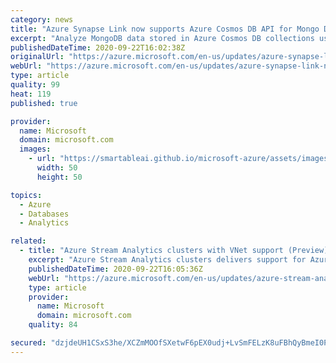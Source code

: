 ```yaml
---
category: news
title: "Azure Synapse Link now supports Azure Cosmos DB API for Mongo DB (Preview)"
excerpt: "Analyze MongoDB data stored in Azure Cosmos DB collections using Azure Synapse Link."
publishedDateTime: 2020-09-22T16:02:38Z
originalUrl: "https://azure.microsoft.com/en-us/updates/azure-synapse-link-now-supports-azure-cosmos-db-api-for-mongo-db-preview/"
webUrl: "https://azure.microsoft.com/en-us/updates/azure-synapse-link-now-supports-azure-cosmos-db-api-for-mongo-db-preview/"
type: article
quality: 99
heat: 119
published: true

provider:
  name: Microsoft
  domain: microsoft.com
  images:
    - url: "https://smartableai.github.io/microsoft-azure/assets/images/organizations/microsoft.com-50x50.jpg"
      width: 50
      height: 50

topics:
  - Azure
  - Databases
  - Analytics

related:
  - title: "Azure Stream Analytics clusters with VNet support (Preview)"
    excerpt: "Azure Stream Analytics clusters delivers support for Azure Virtual Network (VNet) and more predictable performance."
    publishedDateTime: 2020-09-22T16:05:36Z
    webUrl: "https://azure.microsoft.com/en-us/updates/azure-stream-analytics-clusters-with-vnet-support-preview/"
    type: article
    provider:
      name: Microsoft
      domain: microsoft.com
    quality: 84

secured: "dzjdeUH1CSxS3he/XCZmMOOfSXetwF6pEX0udj+LvSmFELzK8uFBhQyBmeI0PdCxep+3I0DfrLxuKZqNyjtFmanCqTFQA9yfpWG6jcSWy1rlnTHeu1uSmA30p+oGWEgxmkPK+MinNzn053zR6wr+dJ8NDX09mGypM/YdG6mKwvea5TEbbU4q16n1nbkhS8Tx1xa7QzBngdrkcnzlS0k1PeN6BiZPQdC3/QhfPVhyWUyagqO1rxAAdXpAGthV+gnd/8f1Jrp4hJnu1Zt4oc3FMR2lcT7D2rvzae2bkX8K/BYp5rXZ4CaY45F/rxxUgylS04sLC08KKsINvMaCkwOEdnmUERvItHeIbsLyBaSqjKQ=;oiFk4PBvmrRWAQvjCS5lpg=="
---
```


